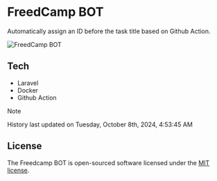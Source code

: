 # FreedCamp BOT

Automatically assign an ID before the task title based on Github Action.

![FreedCamp BOT](https://repository-images.githubusercontent.com/737932867/7d34798b-2680-471c-b089-a78a718d3d6a)

## Tech

- Laravel
- Docker
- Github Action

> [!NOTE]  
> History last updated on Tuesday, October 8th, 2024, 4:53:45 AM

## License

The Freedcamp BOT is open-sourced software licensed under the [MIT license](https://opensource.org/licenses/MIT).
